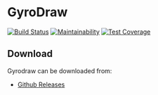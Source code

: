 # GyroDraw

[![Build Status](https://travis-ci.org/gyrodraw/GyroDraw.svg?branch=master)](https://travis-ci.org/gyrodraw/GyroDraw)
[![Maintainability](https://api.codeclimate.com/v1/badges/7207c39349b07a86b7bd/maintainability)](https://codeclimate.com/github/gyrodraw/GyroDraw/maintainability)
[![Test Coverage](https://api.codeclimate.com/v1/badges/7207c39349b07a86b7bd/test_coverage)](https://codeclimate.com/github/gyrodraw/GyroDraw/test_coverage)

## Download

Gyrodraw can be downloaded from:

- [Github Releases](https://github.com/gyrodraw/GyroDraw/releases)
